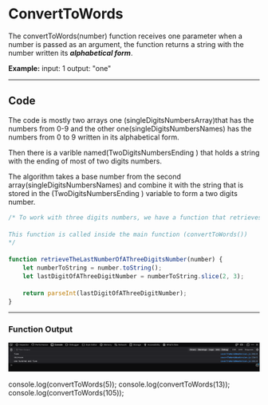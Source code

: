 # ConvertToWords

The convertToWords(number) function receives one parameter when a number is passed as an argument, the function returns a string with the number written its ***alphabetical form***. 

**Example:**
input: 1
output: "one"

---
## Code 
The code is mostly two arrays one (singleDigitsNumbersArray)that has the numbers from 0-9 and the other one(singleDigitsNumbersNames) has the numbers from 0 to 9 written in its alphabetical form. 

Then there is a varible named(TwoDigitsNumbersEnding ) that holds a string with the ending of most of two digits numbers.

The algorithm takes a base number from the second array(singleDigitsNumbersNames) and combine it with the string that is stored in the (TwoDigitsNumbersEnding ) variable to form a two digits number. 

```JavaScript 
/* To work with three digits numbers, we have a function that retrieves the last digit from the number that has been passed to the function and then it is  treated the same way as an one digit number. 

This function is called inside the main function (convertToWords())
*/

function retrieveTheLastNumberOfAThreeDigitsNumber(number) {
    let numberToString = number.toString();
    let lastDigitOfAThreeDigitNumber = numberToString.slice(2, 3);

    return parseInt(lastDigitOfAThreeDigitNumber);
}

```
---

### Function Output

![output](images/convertToWordsOutput.jpg)

console.log(convertToWords(5));
console.log(convertToWords(13));
console.log(convertToWords(105));
